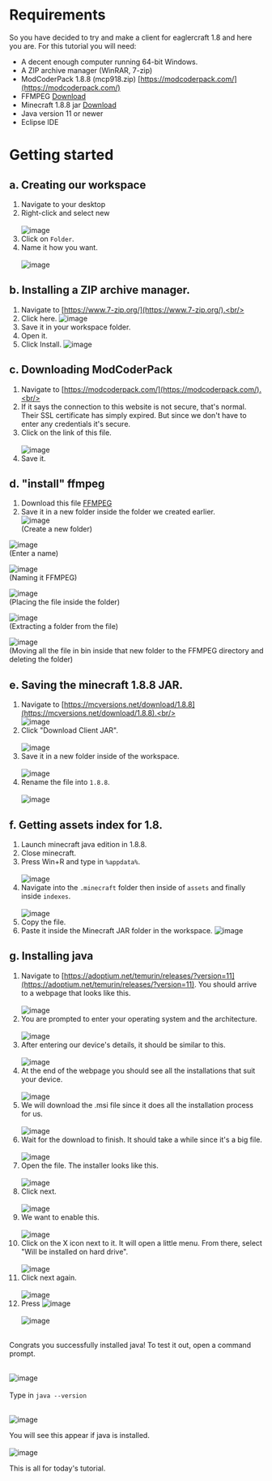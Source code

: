 # Requirements

So you have decided to try and make a client for eaglercraft 1.8 and here you are. For this tutorial you will need:
- A decent enough computer running 64-bit Windows.
- A ZIP archive manager (WinRAR, 7-zip)
- ModCoderPack 1.8.8 (mcp918.zip) [https://modcoderpack.com/](https://modcoderpack.com/)
- FFMPEG [Download](https://www.gyan.dev/ffmpeg/builds/packages/ffmpeg-2023-01-04-git-4a80db5fc2-full_build.7z)
- Minecraft 1.8.8 jar [Download](https://mcversions.net/download/1.8.8)
- Java version 11 or newer
- Eclipse IDE

# Getting started

## a. Creating our workspace
1. Navigate to your desktop<br/>
2. Right-click and select new<br/><br/>
![image](https://user-images.githubusercontent.com/110630690/211144896-7e317941-46d0-4e32-8737-59a28cf19263.png)<br/>
3. Click on ```Folder```.<br/>
4. Name it how you want.<br/><br/>
![image](https://user-images.githubusercontent.com/110630690/211144909-b97aec17-be21-44a3-8e49-181be8a26905.png)<br/>

## b. Installing a ZIP archive manager.
1. Navigate to [https://www.7-zip.org/](https://www.7-zip.org/).<br/>
2. Click here.
![image](https://user-images.githubusercontent.com/110630690/211146074-10dc97a8-a810-4f4e-bba4-cd96ffe57581.png)
3. Save it in your workspace folder.
4. Open it.
5. Click Install.
![image](https://user-images.githubusercontent.com/110630690/211146119-13f68a2d-aff5-4864-b534-6957d6a54870.png)

## c. Downloading ModCoderPack
1. Navigate to [https://modcoderpack.com/](https://modcoderpack.com/).<br/>
2. If it says the connection to this website is not secure, that's normal. Their SSL certificate has simply expired. But since we don't have to enter any credentials it's secure.<br/>
3. Click on the link of this file.<br/><br/>
![image](https://user-images.githubusercontent.com/110630690/211144821-03c978f6-a4d0-4314-a6ec-c94d1d77fa16.png)<br/>
4. Save it.<br/>

## d. "install" ffmpeg
1. Download this file [FFMPEG](https://www.gyan.dev/ffmpeg/builds/packages/ffmpeg-2023-01-04-git-4a80db5fc2-full_build.7z)<br/>
2. Save it in a new folder inside the folder we created earlier.<br/>
![image](https://user-images.githubusercontent.com/110630690/211145036-f96a1702-1209-4462-86dd-9c8576cbc159.png)
<br/>(Create a new folder)

![image](https://user-images.githubusercontent.com/110630690/211145065-392f096e-fc3e-4d28-bd87-2e5ff5e29e47.png)
<br/>(Enter a name)<br/>

![image](https://user-images.githubusercontent.com/110630690/211145076-45eaef08-8711-42cc-9828-de5993a1023f.png)
<br/>(Naming it FFMPEG)<br/>

![image](https://user-images.githubusercontent.com/110630690/211145160-5e4b997c-dc19-4733-ace7-42a855ccebfd.png)
<br/>(Placing the file inside the folder)<br/>

![image](https://i-am-a.fuchsiax.dev/and-i-skid/2648haf2v6csaqh.gif)
<br/>(Extracting a folder from the file)<br/>

![image](https://i-am-a.fuchsiax.dev/and-i-skid/nzsuywpjz42kfd4.gif)
<br/>(Moving all the file in bin inside that new folder to the FFMPEG directory and deleting the folder)<br/>

## e. Saving the minecraft 1.8.8 JAR.
1. Navigate to [https://mcversions.net/download/1.8.8](https://mcversions.net/download/1.8.8).<br/><br/>
![image](https://i-am-a.fuchsiax.dev/and-i-skid/2uuocbwczdpuvxm.gif)<br/>
2. Click "Download Client JAR".<br/><br/>
![image](https://user-images.githubusercontent.com/110630690/211145483-d0f1b53a-bb6f-448b-bca6-42ca8b2133d2.png)
3. Save it in a new folder inside of the workspace.<br/><br/>
![image](https://i-am-a.fuchsiax.dev/and-i-skid/6diiao69hlval23.gif)
4. Rename the file into ```1.8.8```.<br/><br/>
![image](https://i-am-a.fuchsiax.dev/and-i-skid/3hyyt78op6nmmd3.gif)

## f. Getting assets index for 1.8.
1. Launch minecraft java edition in 1.8.8.
2. Close minecraft.
3. Press Win+R and type in ```%appdata%```.<br/><br/>
![image](https://i-am-a.fuchsiax.dev/and-i-skid/qzmra8f3u4qi8y3.gif)<br/>
4. Navigate into the ```.minecraft``` folder then inside of ```assets``` and finally inside ```indexes```.<br/><br/>
![image](https://i-am-a.fuchsiax.dev/and-i-skid/ogmyvqwp06jkezp.gif)<br/>
5. Copy the file.
6. Paste it inside the Minecraft JAR folder in the workspace.
![image](https://i-am-a.fuchsiax.dev/and-i-skid/ax6m290cv3cklj0.gif)

## g. Installing java
1. Navigate to [https://adoptium.net/temurin/releases/?version=11](https://adoptium.net/temurin/releases/?version=11). You should arrive to a webpage that looks like this.<br/><br/>
![image](https://user-images.githubusercontent.com/110630690/210970740-91ed3996-55a8-45a2-8b29-07d2716590a2.png)<br/>
2. You are prompted to enter your operating system and the architecture.<br/><br/>
![image](https://user-images.githubusercontent.com/110630690/210971197-175190f5-f0e4-4cfb-81bc-c59a91db395e.png)<br/>
3. After entering our device's details, it should be similar to this.<br/><br/>
![image](https://user-images.githubusercontent.com/110630690/210971386-4ef0ca26-55e7-4b8a-af32-df8b8b183a44.png)<br/>
4. At the end of the webpage you should see all the installations that suit your device.<br/><br/>
![image](https://user-images.githubusercontent.com/110630690/210971569-71611ec0-d0ef-4acd-a4c6-6c3dc6338c07.png)<br/>
5. We will download the .msi file since it does all the installation process for us.<br/><br/>
![image](https://user-images.githubusercontent.com/110630690/210971813-4988ec32-abe3-4c6b-934f-fa60cb1453e1.png)<br/>
6. Wait for the download to finish. It should take a while since it's a big file.<br/><br/>
![image](https://user-images.githubusercontent.com/110630690/210972236-6af3146b-7540-4570-a1ee-270db190491d.png)<br/>
7. Open the file. The installer looks like this.<br/><br/>
![image](https://user-images.githubusercontent.com/110630690/210974500-6a1cb355-2d62-46ef-b6bf-1ecb29123e81.png)<br/>
8. Click next.<br/><br/>
![image](https://user-images.githubusercontent.com/110630690/210974658-f8fea9b8-61a4-4cda-b25b-9a50d052a0df.png)<br/>
9. We want to enable this.<br/><br/>
![image](https://user-images.githubusercontent.com/110630690/210974858-e501f79c-d103-4697-a267-eb510a52a5b3.png)<br/>
10. Click on the X icon next to it. It will open a little menu. From there, select "Will be installed on hard drive".<br/><br/>
![image](https://user-images.githubusercontent.com/110630690/210974985-a8b09257-ab97-4dad-8eca-7974634e93fe.png)<br/>
11. Click next again.<br/><br/>
![image](https://user-images.githubusercontent.com/110630690/210975169-21cd28b6-31dd-498d-82b4-c09aed5b3735.png)<br/>
12. Press ![image](https://user-images.githubusercontent.com/110630690/210975322-9e49dec7-6b98-4be6-9ca5-3b7527d174cb.png)<br/><br/>
![image](https://user-images.githubusercontent.com/110630690/210975248-62540ad3-9e6e-4874-a9c0-ad3297c68862.png)<br/>
<br/>
Congrats you successfully installed java! To test it out, open a command prompt.<br/><br/>

![image](https://user-images.githubusercontent.com/110630690/210975640-baadffc7-fbe4-4b5b-b752-ec5ec36759c9.png)
<br/><br/>
Type in ```java --version```<br/><br/>

![image](https://user-images.githubusercontent.com/110630690/210976854-1aa55738-2aea-4712-ba3c-dfe66d8d9b91.png)<br/>

You will see this appear if java is installed.<br/><br/>
![image](https://user-images.githubusercontent.com/110630690/210978227-59c21608-e72f-4e4d-b039-230b2acd9f12.png)<br/>


This is all for today's tutorial.
